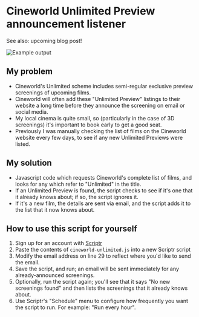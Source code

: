 # Cineworld Unlimited Preview announcement listener

See also: upcoming blog post!

![Example output](http://i.imgur.com/iiU4BXJ.png)

## My problem

* Cineworld's Unlimited scheme includes semi-regular exclusive preview screenings of upcoming films.
* Cineworld will often add these "Unlimited Preview" listings to their website a long time before they announce the screening on email or social media.
* My local cinema is quite small, so (particularly in the case of 3D screenings) it's important to book early to get a good seat.
* Previously I was manually checking the list of films on the Cineworld website every few days, to see if any new Unlimited Previews were listed.

## My solution

* Javascript code which requests Cineworld's complete list of films, and looks for any which refer to "Unlimited" in the title.
* If an Unlimited Preview is found, the script checks to see if it's one that it already knows about; if so, the script ignores it.
* If it's a new film, the details are sent via email, and the script adds it to the list that it now knows about.

## How to use this script for yourself

1. Sign up for an account with [Scriptr](https://www.scriptr.io)
1. Paste the contents of `cineworld-unlimited.js` into a new Scriptr script
1. Modify the email address on line 29 to reflect where you'd like to send the email.
1. Save the script, and run; an email will be sent immediately for any already-announced screenings.
1. Optionally, run the script again; you'll see that it says "No new screenings found" and then lists the screenings that it already knows about.
1. Use Scriptr's "Schedule" menu to configure how frequently you want the script to run. For example: "Run every hour".
